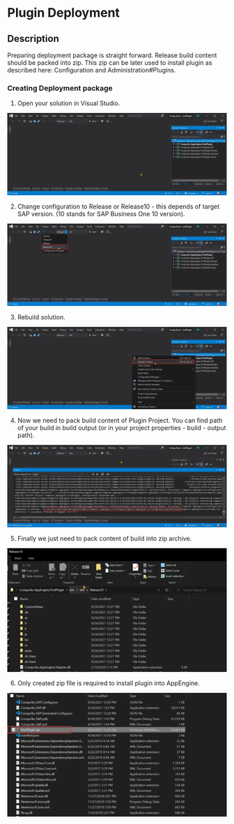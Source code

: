 # Plugin Deployment

## Description

Preparing deployment package is straight forward. Release build content should be packed into zip. This zip can be later used to install plugin as described here: Configuration and Administration#Plugins.

### Creating Deployment package

1. Open your solution in Visual Studio.

![VS Solution Open](./media/plugin-deployment/vs-solution-open.webp)

2. Change configuration to Release or Release10 - this depends of target SAP version. (10 stands for SAP Business One 10 version).

![Change to Release](./media/plugin-deployment/change-to-release-10.webp)

3. Rebuild solution.

![Rebuild](./media/plugin-deployment/rebuild.webp)

4. Now we need to pack build content of Plugin Project. You can find path of your build in build output (or in your project properties - build - output path).

![Build](./media/plugin-deployment/build-result-path.webp)

5. Finally we just need to pack content of build into zip archive.

![Build Content](./media/plugin-deployment/build-content-explorer.webp)

6. Only created zip file is required to install plugin into AppEngine.

![Zip file](./media/plugin-deployment/zip-file.webp)
